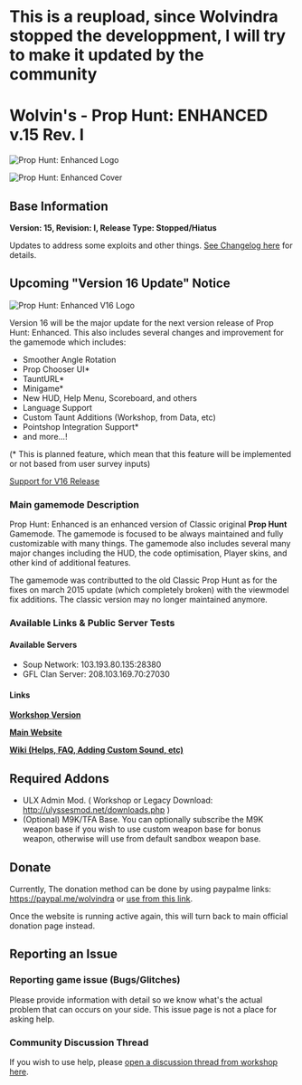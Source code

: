 # This is a reupload, since Wolvindra stopped the developpment, I will try to make it updated by the community

# Wolvin's - Prop Hunt: ENHANCED v.15 Rev. I

![Prop Hunt: Enhanced Logo](https://i.ibb.co/7Yq3PhX/image.png "Prop Hunt: Enhanced v.15")

![Prop Hunt: Enhanced Cover](https://i.ibb.co/4PV3QSk/image.png "Prop Hunt: Enhanced v.15 New Main Menu")

## Base Information
**Version: 15, Revision: I, Release Type: Stopped/Hiatus**

Updates to address some exploits and other things. [See Changelog here](https://steamcommunity.com/sharedfiles/filedetails/changelog/417565863) for details.

## Upcoming "Version 16 Update" Notice

![Prop Hunt: Enhanced V16 Logo](https://i.ibb.co/gP5qzwc/phe.jpg "Prop Hunt: Enhanced v.16")

Version 16 will be the major update for the next version release of Prop Hunt: Enhanced. This also includes several changes and improvement for the gamemode which includes:
- Smoother Angle Rotation
- Prop Chooser UI*
- TauntURL*
- Minigame*
- New HUD, Help Menu, Scoreboard, and others
- Language Support
- Custom Taunt Additions (Workshop, from Data, etc)
- Pointshop Integration Support*
- and more...!

(* This is planned feature, which mean that this feature will be implemented or not based from user survey inputs)

[Support for V16 Release](https://ko-fi.com/post/Prop-Hunt-Enhanced-XVI---Teaser-T6T2OHNJ)

### Main gamemode Description
Prop Hunt: Enhanced is an enhanced version of Classic original **Prop Hunt** Gamemode. The gamemode is focused to be always maintained and fully customizable with many things.
The gamemode also includes several many major changes including the HUD, the code optimisation, Player skins, and other kind of additional features.

The gamemode was contributted to the old Classic Prop Hunt as for the fixes on march 2015 update (which completely broken) with the viewmodel fix additions. The classic version may no longer
maintained anymore.

### Available Links & Public Server Tests

#### Available Servers
- Soup Network: 103.193.80.135:28380
- GFL Clan Server: 208.103.169.70:27030

#### Links

[**Workshop Version**](https://steamcommunity.com/sharedfiles/filedetails/?id=417565863)

[**Main Website**](https://vinzuerio.bitbucket.io/phe)

[**Wiki (Helps, FAQ, Adding Custom Sound, etc)**](https://vinzuerio.bitbucket.io/phe/faq)

## Required Addons
* ULX Admin Mod. ( Workshop or Legacy Download: http://ulyssesmod.net/downloads.php )
* (Optional) M9K/TFA Base. You can optionally subscribe the M9K weapon base if you wish to use custom weapon base for bonus weapon, otherwise will use from default sandbox weapon base.

## Donate
Currently, The donation method can be done by using paypalme links: https://paypal.me/wolvindra or [use from this link](https://vinzuerio.bitbucket.io/phe/#donate).

Once the website is running active again, this will turn back to main official donation page instead.

## Reporting an Issue

### Reporting game issue (Bugs/Glitches)
Please provide information with detail so we know what's the actual problem that can occurs on your side. This issue page is not a place for asking help.

### Community Discussion Thread
If you wish to use help, please [open a discussion thread from workshop here](http://steamcommunity.com/sharedfiles/filedetails/discussions/417565863).
